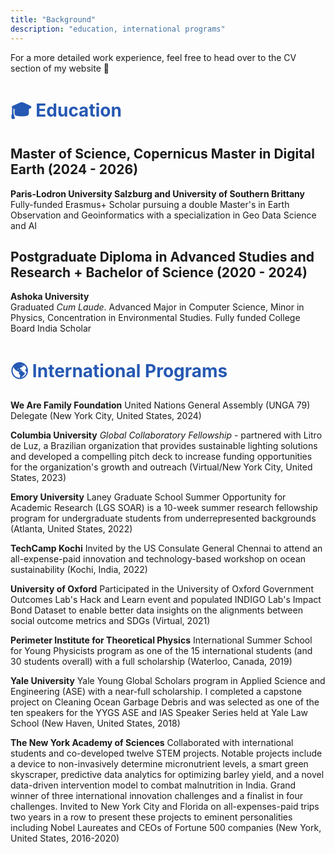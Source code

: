```yaml
---
title: "Background"
description: "education, international programs"
---
```


For a more detailed work experience, feel free to head over to the CV section of my website 🙂 

# <span style="color:#2558b3;"> 🎓 Education  </span>
## Master of Science, Copernicus Master in Digital Earth (2024 - 2026)
**Paris-Lodron University Salzburg and University of Southern Brittany** <br />
Fully-funded Erasmus+ Scholar pursuing a double Master's in Earth Observation and Geoinformatics with a specialization in Geo Data Science and AI

## Postgraduate Diploma in Advanced Studies and Research + Bachelor of Science (2020 - 2024)
**Ashoka University** <br />
Graduated *Cum Laude*. Advanced Major in Computer Science, Minor in Physics, Concentration in Environmental Studies. Fully funded College Board India Scholar


# <span style="color:#2558b3;"> 🌎 International Programs  </span>
**We Are Family Foundation** United Nations General Assembly (UNGA 79) Delegate (New York City, United States, 2024)
<!-- ![UNGA 79](un1.jpeg "UNGA 79") -->   

**Columbia University** *Global Collaboratory Fellowship* - partnered with Litro de Luz, a Brazilian organization that provides sustainable lighting solutions and developed a compelling pitch deck to increase funding opportunities for the organization's growth and outreach (Virtual/New York City, United States, 2023)

**Emory University** Laney Graduate School Summer Opportunity for Academic Research (LGS SOAR) is a 10-week summer research fellowship program for undergraduate students from underrepresented backgrounds (Atlanta, United States, 2022)

**TechCamp Kochi** Invited by the US Consulate General Chennai to attend an all-expense-paid innovation and technology-based workshop on ocean sustainability (Kochi, India, 2022)

**University of Oxford** Participated in the University of Oxford Government Outcomes Lab's Hack and Learn event and populated INDIGO Lab's Impact Bond Dataset to enable better data insights on the alignments between social outcome metrics and SDGs (Virtual, 2021)

**Perimeter Institute for Theoretical Physics** International Summer School for Young Physicists program as one of the 15 international students (and 30 students overall) with a full scholarship (Waterloo, Canada, 2019)

**Yale University** Yale Young Global Scholars program in Applied Science and Engineering (ASE) with a near-full scholarship. I completed a capstone project on Cleaning Ocean Garbage Debris and was selected as one of the ten speakers for the YYGS ASE and IAS Speaker Series held at Yale Law School (New Haven, United States, 2018)

**The New York Academy of Sciences** Collaborated with international students and co-developed twelve STEM projects. Notable projects include a device to non-invasively determine micronutrient levels, a smart green skyscraper, predictive data analytics for optimizing barley yield, and a novel data-driven intervention model to combat malnutrition in India. Grand winner of three international innovation challenges and a finalist in four challenges. Invited to New York City and Florida on all-expenses-paid trips two years in a row to present these projects to eminent personalities including Nobel Laureates and CEOs of Fortune 500 companies (New York, United States, 2016-2020)



